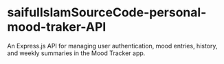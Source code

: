 # saifulIslamSourceCode-personal-mood-traker-API
An Express.js API for managing user authentication, mood entries, history, and weekly summaries in the Mood Tracker app.
